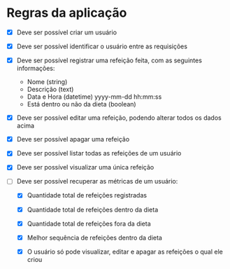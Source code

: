 # Regras da aplicação

- [x] Deve ser possível criar um usuário

- [x] Deve ser possível identificar o usuário entre as requisições

- [x] Deve ser possível registrar uma refeição feita, com as seguintes informações:

  - Nome (string)
  - Descrição (text)
  - Data e Hora (datetime) yyyy-mm-dd hh:mm:ss
  - Está dentro ou não da dieta (boolean)

- [x] Deve ser possível editar uma refeição, podendo alterar todos os dados acima

- [x] Deve ser possível apagar uma refeição

- [x] Deve ser possível listar todas as refeições de um usuário

- [x] Deve ser possível visualizar uma única refeição

- [ ] Deve ser possível recuperar as métricas de um usuário:
  - [x] Quantidade total de refeições registradas

  - [x] Quantidade total de refeições dentro da dieta

  - [x] Quantidade total de refeições fora da dieta

  - [x] Melhor sequência de refeições dentro da dieta

  - [x] O usuário só pode visualizar, editar e apagar as refeições o qual ele criou
